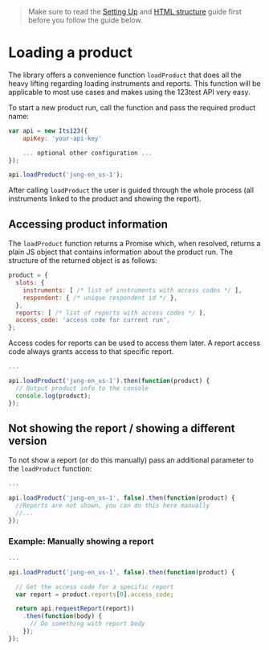 > Make sure to read the [Setting Up](loading-product.md) and [HTML structure](html-structure.md) guide first before you follow the guide below.

# Loading a product

The library offers a convenience function `loadProduct` that does all the heavy lifting regarding loading instruments and reports. This function will be applicable to most use cases and makes using the 123test API very easy.

To start a new product run, call the function and pass the required product name:

```js
var api = new Its123({
    apiKey: 'your-api-key'

    ... optional other configuration ...
});

api.loadProduct('jung-en_us-1');
```

After calling `loadProduct` the user is guided through the whole process (all instruments linked to the product and showing the report).

## Accessing product information

The `loadProduct` function returns a Promise which, when resolved, returns a plain JS object that contains information about the product run. The structure of the returned object is as follows:

```js
product = {
  slots: {
    instruments: [ /* list of instruments with access codes */ ],
    respondent: { /* unique respondent id */ },
  },
  reports: [ /* list of reports with access codes */ ],
  access_code: 'access code for current run',
};
```

Access codes for reports can be used to access them later. A report access code always grants access to that specific report.

```js
...

api.loadProduct('jung-en_us-1').then(function(product) {
  // Output product info to the console
  console.log(product);
});
```

## Not showing the report / showing a different version

To not show a report (or do this manually) pass an additional parameter to the `loadProduct` function:

```js
...

api.loadProduct('jung-en_us-1', false).then(function(product) {
  //Reports are not shown, you can do this here manually
  //...
});
```

### Example: Manually showing a report

```js
...

api.loadProduct('jung-en_us-1', false).then(function(product) {

  // Get the access code for a specific report
  var report = product.reports[0].access_code;

  return api.requestReport(report))
    .then(function(body) {
      // Do something with report body
    });
});
```
